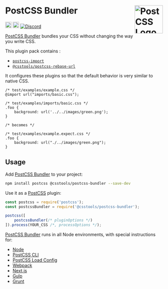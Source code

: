 # PostCSS Bundler [<img src="https://postcss.github.io/postcss/logo.svg" alt="PostCSS Logo" width="90" height="90" align="right">][PostCSS]

[<img alt="npm version" src="https://img.shields.io/npm/v/@csstools/postcss-bundler.svg" height="20">][npm-url] [<img alt="Build Status" src="https://github.com/csstools/postcss-plugins/workflows/test/badge.svg" height="20">][cli-url] [<img alt="Discord" src="https://shields.io/badge/Discord-5865F2?logo=discord&logoColor=white">][discord]

[PostCSS Bundler] bundles your CSS without changing the way you write CSS.

This plugin pack contains : 
- [`postcss-import`](https://github.com/postcss/postcss-import)
- [`@csstools/postcss-rebase-url`](https://github.com/csstools/postcss-plugins/tree/main/plugins/postcss-rebase-url)

It configures these plugins so that the default behavior is very similar to native CSS.

```pcss
/* test/examples/example.css */
@import url("imports/basic.css");

/* test/examples/imports/basic.css */
.foo {
	background: url('../../images/green.png');
}

/* becomes */

/* test/examples/example.expect.css */
.foo {
	background: url("./../images/green.png");
}
```

## Usage

Add [PostCSS Bundler] to your project:

```bash
npm install postcss @csstools/postcss-bundler --save-dev
```

Use it as a [PostCSS] plugin:

```js
const postcss = require('postcss');
const postcssBundler = require('@csstools/postcss-bundler');

postcss([
	postcssBundler(/* pluginOptions */)
]).process(YOUR_CSS /*, processOptions */);
```

[PostCSS Bundler] runs in all Node environments, with special
instructions for:

- [Node](INSTALL.md#node)
- [PostCSS CLI](INSTALL.md#postcss-cli)
- [PostCSS Load Config](INSTALL.md#postcss-load-config)
- [Webpack](INSTALL.md#webpack)
- [Next.js](INSTALL.md#nextjs)
- [Gulp](INSTALL.md#gulp)
- [Grunt](INSTALL.md#grunt)

[cli-url]: https://github.com/csstools/postcss-plugins/actions/workflows/test.yml?query=workflow/test

[discord]: https://discord.gg/bUadyRwkJS
[npm-url]: https://www.npmjs.com/package/@csstools/postcss-bundler

[PostCSS]: https://github.com/postcss/postcss
[PostCSS Bundler]: https://github.com/csstools/postcss-plugins/tree/main/plugin-packs/postcss-bundler
